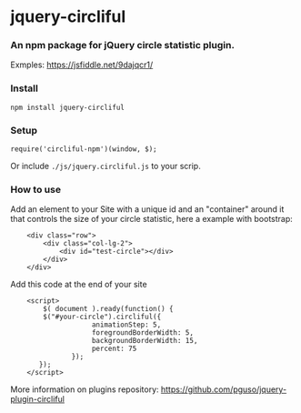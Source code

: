 # jquery-circliful
### An npm package for jQuery circle statistic plugin. 
Exmples: https://jsfiddle.net/9dajqcr1/

### Install 
```npm install jquery-circliful```

### Setup 
```require('circliful-npm')(window, $);```

Or include ```./js/jquery.circliful.js``` to your scrip.


### How to use
Add an element to your Site with a unique id and an "container" around it that controls the size of your circle statistic, here a example with bootstrap:
```
    <div class="row">
        <div class="col-lg-2">
            <div id="test-circle"></div>
        </div>
    </div>
```

Add this code at the end of your site

```
	<script>
	    $( document ).ready(function() {
		$("#your-circle").circliful({
                    animationStep: 5,
                    foregroundBorderWidth: 5,
                    backgroundBorderWidth: 15,
                    percent: 75
               });
	   });
	</script>
```

More information on plugins repository: https://github.com/pguso/jquery-plugin-circliful
